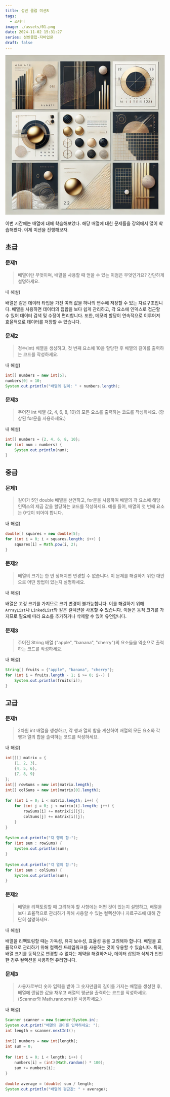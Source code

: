 ```yaml
---
title: 성빈 클럽 미션8
tags:
  - 스터디
image: ./assets/01.png
date: 2024-11-02 15:31:27
series: 성빈클럽-자바입문
draft: false
---
```


![썸네일](./assets/01.png)

이번 시간에는 배열에 대해 학습해보았다. 해당 배열에 대한 문제들을 강의에서 많이 학습해봤다. 이제 미션을 진행해보자.

## 초급

### 문제1

> 배열이란 무엇이며, 배열을 사용할 때 얻을 수 있는 이점은 무엇인가요? 간단하게 설명하세요.

내 해설)

배열은 같은 데이터 타입을 가진 여러 값을 하나의 변수에 저장할 수 있는 자료구조입니다. 배열을 사용하면 데이터의 집합을 보다 쉽게 관리하고, 각 요소에 인덱스로 접근할 수 있어 데이터 검색 및 수정이 편리합니다. 또한, 메모리 할당이 연속적으로 이루어져 효율적으로 데이터를 저장할 수 있습니다.

### 문제2

> 정수(int) 배열을 생성하고, 첫 번째 요소에 10을 할당한 후 배열의 길이를 출력하는 코드를 작성하세요.

내 해설)

``` java
int[] numbers = new int[5];
numbers[0] = 10;
System.out.println("배열의 길이: " + numbers.length);
```

### 문제3

> 주어진 int 배열 {2, 4, 6, 8, 10}의 모든 요소를 출력하는 코드를 작성하세요. (향상된 for문을 사용하세요.)

내 해설)

``` java
int[] numbers = {2, 4, 6, 8, 10};
for (int num : numbers) {
    System.out.println(num);
}
```

## 중급

### 문제1

> 길이가 5인 double 배열을 선언하고, for문을 사용하여 배열의 각 요소에 해당 인덱스의 제곱 값을 할당하는 코드를 작성하세요. 예를 들어, 배열의 첫 번째 요소는 0^2이 되어야 합니다.

내 해설)

``` java
double[] squares = new double[5];
for (int i = 0; i < squares.length; i++) {
    squares[i] = Math.pow(i, 2);
}
```

### 문제2

> 배열의 크기는 한 번 정해지면 변경할 수 없습니다. 이 문제를 해결하기 위한 대안으로 어떤 방법이 있는지 설명하세요.

내 해설)

배열은 고정 크기를 가지므로 크기 변경이 불가능합니다. 이를 해결하기 위해 `ArrayList`나 `LinkedList`와 같은 컬렉션을 사용할 수 있습니다. 이들은 동적 크기를 가지므로 필요에 따라 요소를 추가하거나 삭제할 수 있어 유연합니다.

### 문제3

> 주어진 String 배열 {"apple", "banana", "cherry"}의 요소들을 역순으로 출력하는 코드를 작성하세요.

내 해설)

``` java
String[] fruits = {"apple", "banana", "cherry"};
for (int i = fruits.length - 1; i >= 0; i--) {
    System.out.println(fruits[i]);
}
```

## 고급

### 문제1

> 2차원 int 배열을 생성하고, 각 행과 열의 합을 계산하여 배열의 모든 요소와 각 행과 열의 합을 출력하는 코드를 작성하세요.

내 해설)

``` java
int[][] matrix = {
    {1, 2, 3},
    {4, 5, 6},
    {7, 8, 9}
};
int[] rowSums = new int[matrix.length];
int[] colSums = new int[matrix[0].length];

for (int i = 0; i < matrix.length; i++) {
    for (int j = 0; j < matrix[i].length; j++) {
        rowSums[i] += matrix[i][j];
        colSums[j] += matrix[i][j];
    }
}

System.out.println("각 행의 합:");
for (int sum : rowSums) {
    System.out.println(sum);
}

System.out.println("각 열의 합:");
for (int sum : colSums) {
    System.out.println(sum);
}
```

### 문제2

> 배열을 리팩토링할 때 고려해야 할 사항에는 어떤 것이 있는지 설명하고, 배열을 보다 효율적으로 관리하기 위해 사용할 수 있는 컬렉션이나 자료구조에 대해 간단히 설명하세요.

내 해설)

배열을 리팩토링할 때는 가독성, 유지 보수성, 효율성 등을 고려해야 합니다. 배열을 효율적으로 관리하기 위해 컬렉션 프레임워크를 사용하는 것이 유용할 수 있습니다. 특히, 배열 크기를 동적으로 변경할 수 없다는 제약을 해결하거나, 데이터 삽입과 삭제가 빈번한 경우 컬렉션을 사용하면 유리합니다.

### 문제3

> 사용자로부터 숫자 입력을 받아 그 숫자만큼의 길이를 가지는 배열을 생성한 후, 배열에 랜덤한 값을 채우고 배열의 평균을 출력하는 코드를 작성하세요. (Scanner와 Math.random()을 사용하세요.)

내 해설)

``` java
Scanner scanner = new Scanner(System.in);
System.out.print("배열의 길이를 입력하세요: ");
int length = scanner.nextInt();

int[] numbers = new int[length];
int sum = 0;

for (int i = 0; i < length; i++) {
    numbers[i] = (int)(Math.random() * 100);
    sum += numbers[i];
}

double average = (double) sum / length;
System.out.println("배열의 평균값: " + average);
```